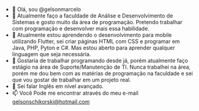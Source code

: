 - 👋 Olá, sou @gelsonmarcelo
- 👀 Atualmente faço a faculdade de Análise e Desenvolvimento de Sistemas e gosto muito da área de programação. Pretendo trabalhar com programação e desenvolver mais essa habilidade.
- 🌱 Atualmente estou aprendendo o desenvolvimento para mobile utilizando Flutter, sei criar páginas HTML com CSS e programar em Java, PHP, Pyton e C#. Mas estou aberto para aprender qualquer linguagem que seja necessária.
- 💞️ Gostaria de trabalhar programando desde já, porém atualmente faço estágio na área de Suporte/Manutenção de TI. Nunca trabalhei na área, porém me dou bem com as matérias de programação na faculdade e sei que vou gostar de trabalhar em um projeto real.
- 💞️ Sei falar Inglês em nível avançado.
- 📫 Você Pode me encontrar através do meu e-mail gelsonschikorski@hotmail.com

